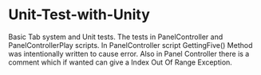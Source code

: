 # Unit-Test-with-Unity
Basic Tab system and Unit tests.
The tests in PanelController and PanelControllerPlay scripts.
In PanelController script GettingFive() Method was intentionally written to cause error. 
Also in Panel Controller there is a comment which if wanted can give a Index Out Of Range Exception.

